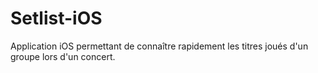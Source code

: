 # Setlist-iOS
Application iOS permettant de connaître rapidement les titres joués d'un groupe lors d'un concert.